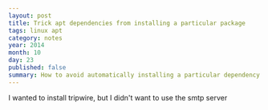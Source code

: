 ```yaml
---
layout: post
title: Trick apt dependencies from installing a particular package
tags: linux apt
category: notes
year: 2014
month: 10
day: 23
published: false
summary: How to avoid automatically installing a particular dependency when installing software using apt-get.
---
```


I wanted to install tripwire, but I didn't want to use the smtp server 
